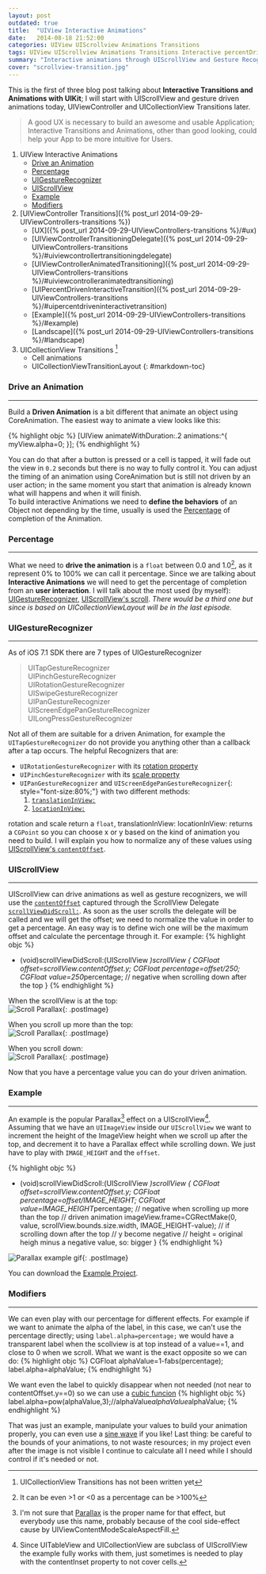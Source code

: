 ```yaml
---
layout: post
outdated: true
title:  "UIView Interactive Animations"
date:   2014-08-18 21:52:00
categories: UIView UIScrollview Animations Transitions
tags: UIView UIScrollview Animations Transitions Interactive percentDriven
summary: "Interactive animations through UIScrollView and Gesture Recognizers"
cover: "scrollview-transition.jpg"
---
```


This is the first of three blog post talking about **Interactive Transitions and Animations with UIKit**; I will start with UIScrollView and gesture driven animations today, UIViewController and UICollectionView Transitions later.  

> A good UX is necessary to build an awesome and usable Application; Interactive Transitions and Animations, other than good looking, could help your App to be more intuitive for Users.

1. UIView Interactive Animations
    * [Drive an Animation](#drive-an-animation)
    * [Percentage](#percentage)
    * [UIGestureRecognizer](#uigesturerecognizer)
    * [UIScrollView](#uiscrollview)
    * [Example](#example)
    * [Modifiers](#modifiers)
2. [UIViewController Transitions]({% post_url 2014-09-29-UIViewControllers-transitions %})
    * [UX]({% post_url 2014-09-29-UIViewControllers-transitions %}/#ux)
    * [UIViewControllerTransitioningDelegate]({% post_url 2014-09-29-UIViewControllers-transitions %}/#uiviewcontrollertransitioningdelegate)
    * [UIViewControllerAnimatedTransitioning]({% post_url 2014-09-29-UIViewControllers-transitions %}/#uiviewcontrolleranimatedtransitioning)
    * [UIPercentDrivenInteractiveTransition]({% post_url 2014-09-29-UIViewControllers-transitions %}/#uipercentdriveninteractivetransition)
    * [Example]({% post_url 2014-09-29-UIViewControllers-transitions %}/#example)
    * [Landscape]({% post_url 2014-09-29-UIViewControllers-transitions %}/#landscape)
3. UICollectionView Transitions [^1]
    * Cell animations
    * UICollectionViewTransitionLayout
{: #markdown-toc}


### Drive an Animation ###
------
Build a **Driven Animation** is a bit different that animate an object using CoreAnimation. The easiest way to animate a view looks like this:  

{% highlight objc %}
[UIView animateWithDuration:.2 animations:^{
    myView.alpha=0;
}];
{% endhighlight %}

You can do that after a button is pressed or a cell is tapped, it will fade out the view in `0.2` seconds but there is no way to fully control it.
You can adjust the timing of an animation using CoreAnimation but is still not driven by an user action; in the same moment you start that animation is already known what will happens and when it will finish.  
To build interactive Animations we need to **define the behaviors** of an Object not depending by the time, usually is used the [Percentage](#percentage) of completion of the Animation.


### Percentage ###
------
What we need to **drive the animation** is a `float` between 0.0 and 1.0[^2], as it represent 0% to 100% we can call it percentage.
Since we are talking about **Interactive Animations** we will need to get the percentage of completion from an **user interaction**.
I will talk about the most used (by myself): [UIGestureRecognizer](#uigesturerecognizer), [UIScrollView's scroll](#uiscrollview).
*There would be a third one but since is based on UICollectionViewLayout will be in the last episode.*

### UIGestureRecognizer ###
------
As of iOS 7.1 SDK there are 7 types of UIGestureRecognizer

>UITapGestureRecognizer  
>UIPinchGestureRecognizer  
>UIRotationGestureRecognizer  
>UISwipeGestureRecognizer  
>UIPanGestureRecognizer  
>UIScreenEdgePanGestureRecognizer  
>UILongPressGestureRecognizer  

Not all of them are suitable for a driven Animation, for example the `UITapGestureRecognizer` do not provide you anything other than a callback after a tap occurs.
The helpful Recognizers that are:  

* `UIRotationGestureRecognizer` with its [rotation property](https://developer.apple.com/library/ios/documentation/uikit/reference/UIRotateGestureRecognizer_Class/Reference/Reference.html#//apple_ref/occ/instp/UIRotationGestureRecognizer/rotation)
* `UIPinchGestureRecognizer` with its [scale property](https://developer.apple.com/library/ios/documentation/uikit/reference/UIPinchGestureRecognizer_Class/Reference/Reference.html#//apple_ref/occ/instp/UIPinchGestureRecognizer/scale)
* `UIPanGestureRecognizer` and `UIScreenEdgePanGestureRecognizer`{: style="font-size:80%;"} with two different methods:
    1. [`translationInView:`](https://developer.apple.com/library/ios/documentation/uikit/reference/UIPanGestureRecognizer_Class/Reference/Reference.html#//apple_ref/occ/instm/UIPanGestureRecognizer/translationInView:)
    2. [`locationInView:`](https://developer.apple.com/library/ios/documentation/uikit/reference/UIGestureRecognizer_Class/Reference/Reference.html#//apple_ref/doc/uid/TP40009279-CH1-SW23)

rotation and scale return a `float`, translationInView: locationInView: returns a `CGPoint` so you can choose x or y based on the kind of animation you need to build.
I will explain you how to normalize any of these values using [UIScrollView's `contentOffset`](#uiscrollview).

### UIScrollView ###
------
UIScrollView can drive animations as well as gesture recognizers, we will use the [`contentOffset`](https://developer.apple.com/library/ios/documentation/UIKit/Reference/UIScrollView_Class/Reference/UIScrollView.html#//apple_ref/doc/uid/TP40006922-CH3-SW6) captured through the ScrollView Delegate [`scrollViewDidScroll:`](https://developer.apple.com/library/ios/documentation/uikit/reference/uiscrollviewdelegate_protocol/reference/uiscrollviewdelegate.html#//apple_ref/occ/intfm/UIScrollViewDelegate/scrollViewDidScroll:).
As soon as the user scrolls the delegate will be called and we will get the offset; we need to normalize the value in order to get a percentage.
An easy way is to define wich one will be the maximum offset and calculate the percentage through it. For example:
{% highlight objc %}
- (void)scrollViewDidScroll:(UIScrollView *)scrollView
{
    CGFloat offset=scrollView.contentOffset.y;
    CGFloat percentage=offset/250;
    CGFloat value=250*percentage; // negative when scrolling down after the top
}
{% endhighlight %}

When the scrollView is at the top:  
![Scroll Parallax]({{site.assets-path}}scroll1.jpg){: .postImage}

When you scroll up more than the top:  
![Scroll Parallax]({{site.assets-path}}scroll2.jpg){: .postImage}

When you scroll down:  
![Scroll Parallax]({{site.assets-path}}scroll3.jpg){: .postImage}  

Now that you have a percentage value you can do your driven animation.


### Example ###
------
An example is the popular Parallax[^parallax] effect on a UIScrollView[^subclass].  
Assuming that we have an `UIImageView` inside our `UIScrollView` we want to increment the height of the ImageView height when we scroll up after the top, and decrement it to have a Parallax effect while scrolling down. We just have to play with `IMAGE_HEIGHT` and the `offset`.

{% highlight objc %}
- (void)scrollViewDidScroll:(UIScrollView *)scrollView
{
    CGFloat offset=scrollView.contentOffset.y;
    CGFloat percentage=offset/IMAGE_HEIGHT;
    CGFloat value=IMAGE_HEIGHT*percentage; // negative when scrolling up more than the top
    // driven animation
    imageView.frame=CGRectMake(0, value, scrollView.bounds.size.width, IMAGE_HEIGHT-value);
    // if scrolling down after the top
    // y become negative
    // height = original heigh minus a negative value, so: bigger
}
{% endhighlight %} 

![Parallax example gif]({{site.assets-path}}scrollparallax.gif){: .postImage}

You can download the [Example Project]({{site.assets-path}}InteractiveAnimations.zip).

### Modifiers ###
------
We can even play with our percentage for different effects. For example if we want to animate the alpha of the label, in this case, we can't use the percentage directly; using `label.alpha=percentage;` we would have a transparent label when the scollview is at top instead of a value==1, and close to 0 when we scroll. What we want is the exact opposite so we can do:
{% highlight objc %}
CGFloat alphaValue=1-fabs(percentage);
label.alpha=alphaValue;
{% endhighlight %} 

We want even the label to quickly disappear when not needed (not near to contentOffset.y==0) so we can use a [cubic funcion](https://www.google.fr/search?client=safari&rls=en&q=cubic+function&ie=UTF-8&oe=UTF-8&gfe_rd=cr&ei=lmfyU-aKNsjI8gfqn4G4CA#q=x%5E3&rls=en)
{% highlight objc %}
label.alpha=pow(alphaValue,3);//alphaValue*alphaValue*alphaValue;
{% endhighlight %} 

That was just an example, manipulate your values to build your animation properly, you can even use a [sine wave](https://www.google.fr/search?client=safari&rls=en&q=sinusoide&ie=UTF-8&oe=UTF-8&gfe_rd=cr&ei=l2nyU9D-EMjI8gfqn4G4CA#q=sin(x)&rls=en) if you like!
Last thing: be careful to the bounds of your animations, to not waste resources; in my project even after the image is not visible I continue to calculate all I need while I should control if it's needed or not.

[^1]: UICollectionView Transitions has not been written yet
[^2]: It can be even >1 or <0  as a percentage can be >100%
[^parallax]: I'm not sure that [Parallax](http://en.wikipedia.org/wiki/Parallax) is the proper name for that effect, but everybody use this name, probably because of the cool side-effect cause by UIViewContentModeScaleAspectFill.
[^subclass]: Since UITableView and UICollectionView are subclass of UIScrollView the example fully works with them, just sometimes is needed to play with the contentInset property to not cover cells.